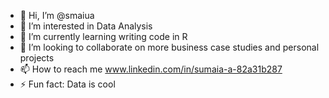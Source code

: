 - 👋 Hi, I’m @smaiua
- 👀 I’m interested in Data Analysis 
- 🌱 I’m currently learning writing code in R
- 💞️ I’m looking to collaborate on more business case studies and personal projects
- 📫 How to reach me www.linkedin.com/in/sumaia-a-82a31b287
- ⚡ Fun fact: Data is cool

<!---
smaiua/smaiua is a ✨ special ✨ repository because its `README.md` (this file) appears on your GitHub profile.
You can click the Preview link to take a look at your changes.
--->
